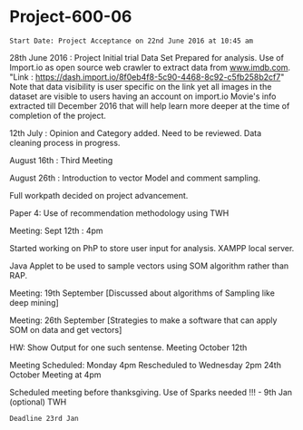# Project-600-06
`Start Date: Project Acceptance on 22nd June 2016 at 10:45 am `

28th June 2016 : Project Initial trial Data Set Prepared for analysis. Use of Import.io as open source web crawler to extract data from www.imdb.com. "Link : https://dash.import.io/8f0eb4f8-5c90-4468-8c92-c5fb258b2cf7" Note that data visibility is user specific on the link yet all images in the dataset are visible to users having an account on import.io 
Movie's info extracted till December 2016 that will help learn more deeper at the time of completion of the project. 

12th July : Opinion and Category added. Need to be reviewed. Data cleaning process in progress.

August 16th : Third Meeting

August 26th : Introduction to vector Model and comment sampling.

Full workpath decided on project advancement.

Paper 4: Use of recommendation methodology using TWH

Meeting: Sept 12th : 4pm

Started working on PhP to store user input for analysis. XAMPP local server.

Java Applet to be used to sample vectors using SOM algorithm rather than RAP.

Meeting: 19th September [Discussed about algorithms of Sampling like deep mining]

Meeting: 26th September [Strategies to make a software that can apply SOM on data and get vectors]

HW: Show Output for one such sentense.
Meeting October 12th

Meeting Scheduled: Monday 4pm 
Rescheduled to Wednesday 2pm
24th October Meeting at 4pm

Scheduled meeting before thanksgiving. 
Use of Sparks needed !!! - 9th Jan (optional)
TWH

`Deadline 23rd Jan`
